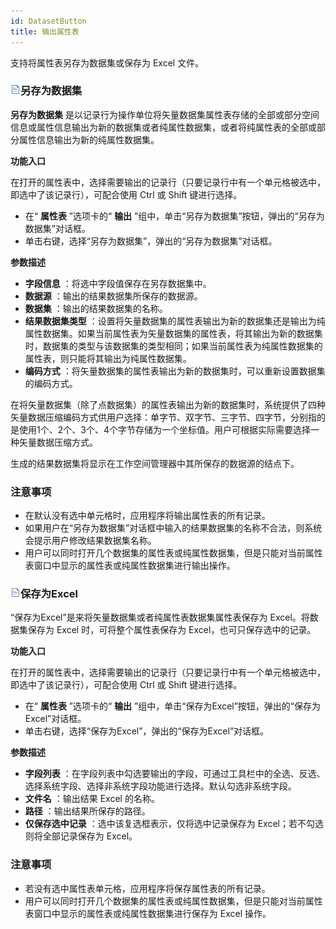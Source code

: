 ```yaml
---
id: DatasetButton
title: 输出属性表
---
```

支持将属性表另存为数据集或保存为 Excel 文件。

### ![](../../img/read.gif)另存为数据集

**另存为数据集**
是以记录行为操作单位将矢量数据集属性表存储的全部或部分空间信息或属性信息输出为新的数据集或者纯属性数据集，或者将纯属性表的全部或部分属性信息输出为新的纯属性数据集。

**功能入口**

在打开的属性表中，选择需要输出的记录行（只要记录行中有一个单元格被选中，即选中了该记录行），可配合使用 Ctrl 或 Shift 键进行选择。

* 在“ **属性表** ”选项卡的“ **输出** ”组中，单击“另存为数据集”按钮，弹出的“另存为数据集”对话框。
* 单击右键，选择“另存为数据集”，弹出的“另存为数据集”对话框。

**参数描述**

* **字段信息** ：将选中字段值保存在另存数据集中。
* **数据源** ：输出的结果数据集所保存的数据源。
* **数据集** ：输出的结果数据集的名称。
* **结果数据集类型** ：设置将矢量数据集的属性表输出为新的数据集还是输出为纯属性数据集。如果当前属性表为矢量数据集的属性表，将其输出为新的数据集时，数据集的类型与该数据集的类型相同；如果当前属性表为纯属性数据集的属性表，则只能将其输出为纯属性数据集。
* **编码方式** ：将矢量数据集的属性表输出为新的数据集时，可以重新设置数据集的编码方式。

在将矢量数据集（除了点数据集）的属性表输出为新的数据集时，系统提供了四种矢量数据压缩编码方式供用户选择：单字节、双字节、三字节、四字节，分别指的是使用1个、2个、3个、4个字节存储为一个坐标值。用户可根据实际需要选择一种矢量数据压缩方式。

生成的结果数据集将显示在工作空间管理器中其所保存的数据源的结点下。

### 注意事项

* 在默认没有选中单元格时，应用程序将输出属性表的所有记录。
* 如果用户在“另存为数据集”对话框中输入的结果数据集的名称不合法，则系统会提示用户修改结果数据集名称。
* 用户可以同时打开几个数据集的属性表或纯属性数据集，但是只能对当前属性表窗口中显示的属性表或纯属性数据集进行输出操作。

### ![](../../img/read.gif)保存为Excel

“保存为Excel”是来将矢量数据集或者纯属性表数据集属性表保存为 Excel。将数据集保存为 Excel 时，可将整个属性表保存为
Excel，也可只保存选中的记录。

**功能入口**

在打开的属性表中，选择需要输出的记录行（只要记录行中有一个单元格被选中，即选中了该记录行），可配合使用 Ctrl 或 Shift 键进行选择。

* 在“ **属性表** ”选项卡的“ **输出** ”组中，单击“保存为Excel”按钮，弹出的“保存为Excel”对话框。
* 单击右键，选择“保存为Excel”，弹出的“保存为Excel”对话框。

**参数描述**

* **字段列表** ：在字段列表中勾选要输出的字段，可通过工具栏中的全选、反选、选择系统字段、选择非系统字段功能进行选择。默认勾选非系统字段。
* **文件名** ：输出结果 Excel 的名称。
* **路径** ：输出结果所保存的路径。
* **仅保存选中记录** ：选中该复选框表示，仅将选中记录保存为 Excel；若不勾选则将全部记录保存为 Excel。

###  注意事项

* 若没有选中属性表单元格，应用程序将保存属性表的所有记录。
* 用户可以同时打开几个数据集的属性表或纯属性数据集，但是只能对当前属性表窗口中显示的属性表或纯属性数据集进行保存为 Excel 操作。




